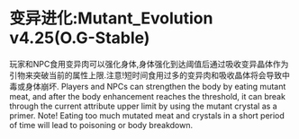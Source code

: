 # 变异进化:Mutant_Evolution v4.25(O.G-Stable)
玩家和NPC食用变异肉可以强化身体,身体强化到达阈值后通过吸收变异晶体作为引物来突破当前的属性上限.注意!短时间食用过多的变异肉和吸收晶体将会导致中毒或身体崩坏.
Players and NPCs can strengthen the body by eating mutant meat, and after the body enhancement reaches the threshold, it can break through the current attribute upper limit by using the mutant crystal as a primer. Note! Eating too much mutated meat and crystals in a short period of time will lead to poisoning or body breakdown.
